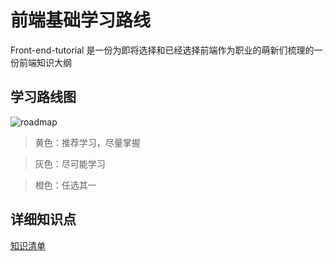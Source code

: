 # 前端基础学习路线

Front-end-tutorial 是一份为即将选择和已经选择前端作为职业的萌新们梳理的一份前端知识大纲

## 学习路线图

![roadmap](/front-end-tutorial/roadmap-2.png)
 
> 黄色：推荐学习，尽量掌握 
 
> 灰色：尽可能学习 
 
> 橙色：任选其一 

## 详细知识点
[知识清单](front-end-roadmap.md)